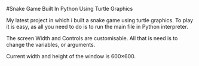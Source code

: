 #Snake Game Built In Python Using Turtle Graphics

My latest project in which i built a snake game using turtle graphics.
To play it is easy, as all you need to do is to run the main file in Python interpreter.

The screen Width and Controls are customisable. All that is need is to change the variables, or arguments.

Current width and height of the window is 600×600.
